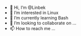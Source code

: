 - 👋 Hi, I’m @Linbek
- 👀 I’m interested in Linux
- 🌱 I’m currently learning Bash
- 💞️ I’m looking to collaborate on ...
- 📫 How to reach me ...

<!---
Linbek/Linbek is a ✨ special ✨ repository because its `README.md` (this file) appears on your GitHub profile.
You can click the Preview link to take a look at your changes.
--->
